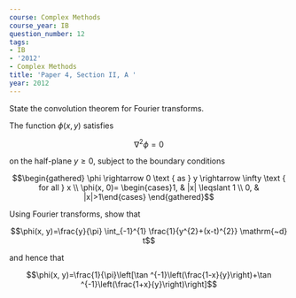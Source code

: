 ```yaml
---
course: Complex Methods
course_year: IB
question_number: 12
tags:
- IB
- '2012'
- Complex Methods
title: 'Paper 4, Section II, A '
year: 2012
---
```




State the convolution theorem for Fourier transforms.

The function $\phi(x, y)$ satisfies

$$\nabla^{2} \phi=0$$

on the half-plane $y \geqslant 0$, subject to the boundary conditions

$$\begin{gathered}
\phi \rightarrow 0 \text { as } y \rightarrow \infty \text { for all } x \\
\phi(x, 0)= \begin{cases}1, & |x| \leqslant 1 \\
0, & |x|>1\end{cases}
\end{gathered}$$

Using Fourier transforms, show that

$$\phi(x, y)=\frac{y}{\pi} \int_{-1}^{1} \frac{1}{y^{2}+(x-t)^{2}} \mathrm{~d} t$$

and hence that

$$\phi(x, y)=\frac{1}{\pi}\left[\tan ^{-1}\left(\frac{1-x}{y}\right)+\tan ^{-1}\left(\frac{1+x}{y}\right)\right]$$